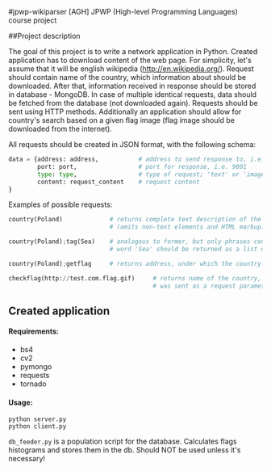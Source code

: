 #jpwp-wikiparser
[AGH] JPWP (High-level Programming Languages) course project

##Project description

The goal of this project is to write a network application in Python. Created application has to download content of the web page. For simplicity, let's assume that it will be english wikipedia (http://en.wikipedia.org/). Request should contain name of the country, which information about should be downloaded.
After that, information received in response should be stored in database - MongoDB. In case of multiple identical requests, data should be fetched from the database (not downloaded again). Requests should be sent using HTTP methods. Additionally an application should allow for country's search based on a given flag image (flag image should be downloaded from the internet).

All requests should be created in JSON format, with the following schema:

```python
data = {address: address,           # address to send response to, i.e. localhost
        port: port,                 # port for response, i.e. 9091
        type: type,                 # type of request; 'text' or 'image'
        content: request_content    # request content
}
```
Examples of possible requests:
```python
country(Poland)             # returns complete text description of the country - Poland
                            # (omits non-text elements and HTML markup)

country(Poland);tag(Sea)    # analogous to former, but only phrases containing 
                            # word 'Sea' should be returned as a list of elements

country(Poland);getflag     # returns address, under which the country's flag is available

checkflag(http://test.com.flag.gif)     # returns name of the country, which flag of
                                        # was sent as a request parameter
```

## Created application

#### Requirements:
* bs4
* cv2
* pymongo
* requests
* tornado

#### Usage:
```
python server.py
python client.py
```

`db_feeder.py` is a population script for the database. Calculates flags histograms and stores them in the db. Should NOT be used unless it's necessary!
